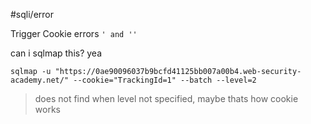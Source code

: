 #sqli/error 

Trigger Cookie errors `' and '' ` 

can i sqlmap this? yea
```
sqlmap -u "https://0ae90096037b9bcfd41125bb007a00b4.web-security-academy.net/" --cookie="TrackingId=1" --batch --level=2
```

> does not find when level not specified, maybe thats how cookie works
